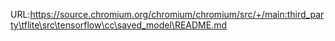 URL:https://source.chromium.org/chromium/chromium/src/+/main:third_party\tflite\src\tensorflow\cc\saved_model\README.md
<!--#include file="../../python/saved_model/README.md"-->
